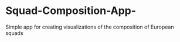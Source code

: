 # Squad-Composition-App-
Simple app for creating visualizations of the composition of European squads
